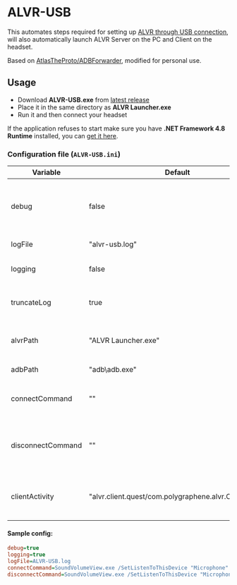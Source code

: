 # ALVR-USB

This automates steps required for setting up [ALVR through USB connection](https://github.com/alvr-org/ALVR/wiki/Use-ALVR-through-a-USB-connection), will also automatically launch ALVR Server on the PC and Client on the headset.

Based on [AtlasTheProto/ADBForwarder](https://github.com/AtlasTheProto/ADBForwarder), modified for personal use.

## Usage

- Download **ALVR-USB.exe** from [latest release](https://github.com/jacklul/ALVR-USB/releases/latest)
- Place it in the same directory as **ALVR Launcher.exe**
- Run it and then connect your headset

If the application refuses to start make sure you have **.NET Framework 4.8 Runtime** installed, you can [get it here](https://dotnet.microsoft.com/en-us/download/dotnet-framework/net48).

### Configuration file (`ALVR-USB.ini`)

| Variable | Default | Description |
|----------|---------|-------------|
| debug | false | Should we display extra messages in the console? |
| logFile | "alvr-usb.log" | File for logging |
| logging | false | Enable or disable logging |
| truncateLog | true | Should we truncate log file for each session? |
| alvrPath | "ALVR Launcher.exe" | Path to ALVR Launcher executable |
| adbPath | "adb\adb.exe" | Path to ADB executable |
| connectCommand | "" | Executed when valid device connects |
| disconnectCommand | "" | Executed when previously connected valid device disconnects |
| clientActivity | "alvr.client.quest/com.polygraphene.alvr.OvrActivity" | ALVR client activity to launch when connected |

#### Sample config:
```ini
debug=true
logging=true
logFile=ALVR-USB.log
connectCommand=SoundVolumeView.exe /SetListenToThisDevice "Microphone" 0
disconnectCommand=SoundVolumeView.exe /SetListenToThisDevice "Microphone" 1 && SoundVolumeView /SetPlaybackThroughDevice "Microphone" "CABLE Input"
```
